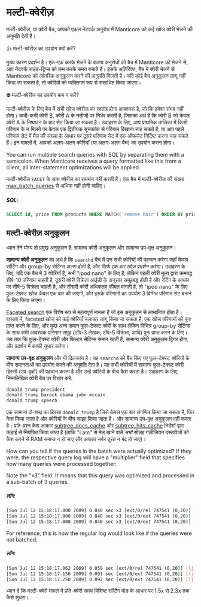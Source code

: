 # मल्टी-क्वेरीज़

मल्टी-क्वेरीज़, या क्वेरी बैच, आपको एकल नेटवर्क अनुरोध में Manticore को कई खोज क्वेरी भेजने की अनुमति देती हैं।

👍 मल्टी-क्वेरीज़ का उपयोग क्यों करें?

मुख्य कारण प्रदर्शन है। एक-एक करके भेजने के बजाय अनुरोधों को बैच में Manticore को भेजने से, आप नेटवर्क राउंड-ट्रिप्स को कम करके समय बचाते हैं। इसके अतिरिक्त, बैच में क्वेरी भेजने से Manticore को आंतरिक अनुकूलन करने की अनुमति मिलती है। यदि कोई बैच अनुकूलन लागू नहीं किया जा सकता है, तो क्वेरियों को व्यक्तिगत रूप से संसाधित किया जाएगा।

⛔ मल्टी-क्वेरीज़ का उपयोग कब न करें?

मल्टी-क्वेरीज़ के लिए बैच में सभी खोज क्वेरीज़ का स्वतंत्र होना आवश्यक है, जो कि हमेशा संभव नहीं होता। कभी-कभी क्वेरी B, क्वेरी A के नतीजों पर निर्भर करती है, जिसका अर्थ है कि क्वेरी B को केवल क्वेरी A के निष्पादन के बाद सेट किया जा सकता है। उदाहरण के लिए, आप प्राथमिक तालिका में किसी परिणाम के न मिलने पर केवल एक द्वितीयक सूचकांक से परिणाम दिखाना चाह सकते हैं, या आप पहले परिणाम सेट में मैच की संख्या के आधार पर दूसरे परिणाम सेट में एक ऑफसेट निर्दिष्ट करना चाह सकते हैं। इन मामलों में, आपको अलग-अलग क्वेरियाँ (या अलग-अलग बैच) का उपयोग करना होगा।

<!-- example multi-query 1 -->
You can run multiple search queries with SQL by separating them with a semicolon. When Manticore receives a query formatted like this from a client, all inter-statement optimizations will be applied.

मल्टी-क्वेरीज़ `FACET` के साथ क्वेरीज़ का समर्थन नहीं करती हैं। एक बैच में मल्टी-क्वेरीज़ की संख्या [max_batch_queries](../Server_settings/Searchd.md#max_batch_queries) से अधिक नहीं होनी चाहिए।


<!-- intro -->
##### SQL:

<!-- request SQL -->

```sql
SELECT id, price FROM products WHERE MATCH('remove hair') ORDER BY price DESC; SELECT id, price FROM products WHERE MATCH('remove hair') ORDER BY price ASC
```
<!-- end -->

## मल्टी-क्वेरीज़ अनुकूलन

ध्यान देने योग्य दो प्रमुख अनुकूलन हैं: सामान्य क्वेरी अनुकूलन और सामान्य उप-वृक्ष अनुकूलन।

**सामान्य क्वेरी अनुकूलन** का अर्थ है कि `searchd` बैच में उन सभी क्वेरियों की पहचान करेगा जहाँ केवल सॉर्टिंग और group-by सेटिंग्स अलग होती हैं, और *सिर्फ़ एक बार खोज प्रदर्शन करेगा*। उदाहरण के लिए, यदि एक बैच में 3 क्वेरियाँ हैं, सभी "ipod nano" के लिए हैं, लेकिन पहली क्वेरी मूल्य द्वारा क्रमबद्ध शीर्ष-10 परिणाम चाहती है, दूसरी क्वेरी विक्रेता आईडी के अनुसार समूहबद्ध होती है और रेटिंग के आधार पर शीर्ष-5 विक्रेता चाहती है, और तीसरी क्वेरी अधिकतम कीमत मांगती है, तो "ipod nano" के लिए फुल-टेक्स्ट खोज केवल एक बार की जाएगी, और इसके परिणामों का उपयोग 3 विभिन्न परिणाम सेट बनाने के लिए किया जाएगा।

[Faceted search](../Searching/Faceted_search.md) एक विशेष रूप से महत्वपूर्ण मामला है जो इस अनुकूलन से लाभान्वित होता है। वास्तव में, faceted खोज को कई क्वेरियाँ चलाकर लागू किया जा सकता है, एक खोज परिणामों को पुनः प्राप्त करने के लिए, और कुछ अन्य समान फुल-टेक्स्ट क्वेरी के साथ लेकिन विभिन्न group-by सेटिंग्स के साथ सभी आवश्यक परिणाम समूह (टॉप-3 लेखक, टॉप-5 विक्रेता, आदि) पुनः प्राप्त करने के लिए। जब तक कि फुल-टेक्स्ट क्वेरी और फिल्टर सेटिंग्स समान रहती हैं, सामान्य क्वेरी अनुकूलन ट्रिगर होगा, और प्रदर्शन में काफी सुधार करेगा।

**सामान्य उप-वृक्ष अनुकूलन** और भी दिलचस्प है। यह `searchd` को बैच किए गए फुल-टेक्स्ट क्वेरियों के बीच समानताओं का उपयोग करने की अनुमति देता है। यह सभी क्वेरियों में सामान्य फुल-टेक्स्ट क्वेरी हिस्सों (उप-वृक्षों) की पहचान करता है और उन्हें क्वेरियों के बीच कैश करता है। उदाहरण के लिए, निम्नलिखित क्वेरी बैच पर विचार करें:

```bash
donald trump president
donald trump barack obama john mccain
donald trump speech
```

एक सामान्य दो-शब्द का हिस्सा `donald trump` है जिसे केवल एक बार संगणित किया जा सकता है, फिर कैश किया जाता है और क्वेरियों के बीच साझा किया जाता है। और सामान्य उप-वृक्ष अनुकूलन वही करता है। प्रति-प्रश्न कैश आकार [subtree_docs_cache](../Server_settings/Searchd.md#subtree_docs_cache) और [subtree_hits_cache](../Server_settings/Searchd.md#subtree_hits_cache) निर्देशों द्वारा कड़ाई से नियंत्रित किया जाता है (ताकि "i am" से मेल खाने वाले *सभी* सोलह गज़ीलियन दस्तावेजों को कैश करने से RAM समाप्त न हो जाए और आपका सर्वर तुरंत न बंद हो जाए)।

<!-- example multi-query 2 -->
How can you tell if the queries in the batch were actually optimized? If they were, the respective query log will have a "multiplier" field that specifies how many queries were processed together:

Note the "x3" field. It means that this query was optimized and processed in a sub-batch of 3 queries.


<!-- intro -->
##### लॉग:

<!-- request log -->
```bash
[Sun Jul 12 15:18:17.000 2009] 0.040 sec x3 [ext/0/rel 747541 (0,20)] [lj] the
[Sun Jul 12 15:18:17.000 2009] 0.040 sec x3 [ext/0/ext 747541 (0,20)] [lj] the
[Sun Jul 12 15:18:17.000 2009] 0.040 sec x3 [ext/0/ext 747541 (0,20)] [lj] the
```
<!-- end -->

<!-- example multi-query 3 -->
For reference, this is how the regular log would look like if the queries were not batched:


<!-- intro -->
##### लॉग:

<!-- request log -->
```bash
[Sun Jul 12 15:18:17.062 2009] 0.059 sec [ext/0/rel 747541 (0,20)] [lj] the
[Sun Jul 12 15:18:17.156 2009] 0.091 sec [ext/0/ext 747541 (0,20)] [lj] the
[Sun Jul 12 15:18:17.250 2009] 0.092 sec [ext/0/ext 747541 (0,20)] [lj] the
```
<!-- end -->

ध्यान दें कि मल्टी-क्वेरी मामले में प्रति-क्वेरी समय विशिष्ट सॉर्टिंग मोड के आधार पर 1.5x से 2.3x तक कैसे सुधरा।

<!-- proofread -->

